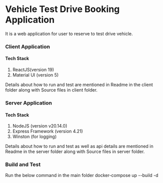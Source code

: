 # Vehicle Test Drive Booking Application

It is a web application for user to reserve to test drive vehicle.

### Client Application

#### Tech Stack

1. ReactJS(version 19)
2. Material UI (version 5)

Details about how to run and test are mentioned in Readme in the client folder along with Source files in client folder.

### Server Application

#### Tech Stack

1. NodeJS (version v20.14.0)
2. Express Framework (version 4.21)
3. Winston (for logging)

Details about how to run and test as well as api details are mentioned in Readme in the server folder along with Source files in server folder.

### Build and Test
Run the below command in the main folder
docker-compose up --build -d
